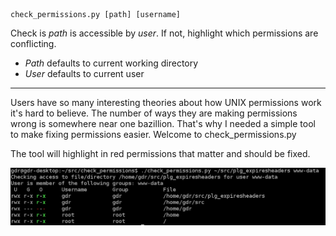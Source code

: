	check_permissions.py [path] [username]

Check is _path_ is accessible by _user_. If not, highlight which permissions are conflicting.

* _Path_ defaults to current working directory
* _User_ defaults to current user

---------------------

Users have so many interesting theories about how UNIX permissions work it's hard to 
believe. The number of ways they are making permissions wrong
is somewhere near one bazillion. That's why I needed a simple tool
to make fixing permissions easier. Welcome to check_permissions.py

The tool will highlight in red permissions that matter
and should be fixed. 

![screenshot](https://github.com/gjedeer/check_permissions/raw/master/screen.png)
